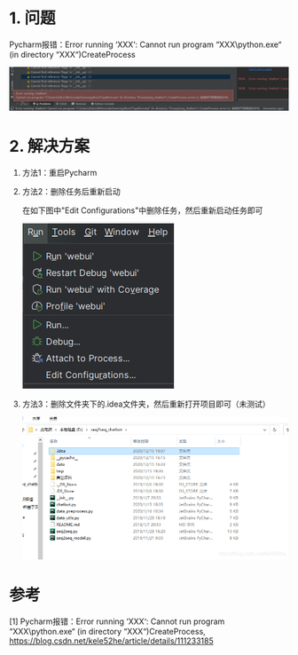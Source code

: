 # 1. 问题

Pycharm报错：Error running ‘XXX‘: Cannot run program “XXX\python.exe“ (in directory “XXX“)CreateProcess

![](.04_无法使用requests调试_images/request错误.png)

# 2. 解决方案

1. 方法1：重启Pycharm

2. 方法2：删除任务后重新启动

   在如下图中"Edit Configurations"中删除任务，然后重新启动任务即可

   ![](.04_无法使用requests调试_images/任务配置.png)

3. 方法3：删除文件夹下的.idea文件夹，然后重新打开项目即可（未测试）
   
   ![](.04_无法使用requests调试_images/idea文件位置.png)


# 参考

[1] Pycharm报错：Error running ‘XXX‘: Cannot run program “XXX\python.exe“ (in directory “XXX“)CreateProcess,
    https://blog.csdn.net/kele52he/article/details/111233185
